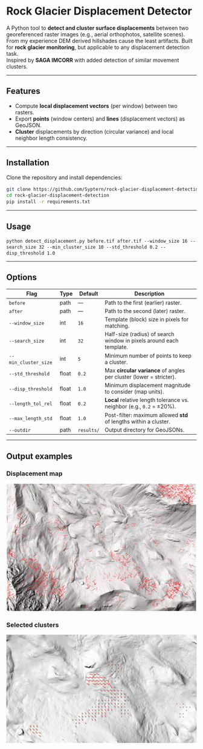 # Rock Glacier Displacement Detector

A Python tool to **detect and cluster surface displacements** between two georeferenced raster images (e.g., aerial orthophotos, satellite scenes). From my experience DEM derived hillshades cause the least artifacts.
Built for **rock glacier monitoring**, but applicable to any displacement detection task.  
Inspired by **SAGA IMCORR** with added detection of similar movement clusters.

---

## Features

- Compute **local displacement vectors** (per window) between two rasters.  
- Export **points** (window centers) and **lines** (displacement vectors) as GeoJSON.  
- **Cluster** displacements by direction (circular variance) and local neighbor length consistency.  

---

## Installation

Clone the repository and install dependencies:

```bash
git clone https://github.com/Syptern/rock-glacier-displacement-detection
cd rock-glacier-displacement-detection
pip install -r requirements.txt
```

---

## Usage

```
python detect_displacement.py before.tif after.tif --window_size 16 --search_size 32 --min_cluster_size 10 --std_threshold 0.2 --disp_threshold 1.0
```

---

## Options

| Flag | Type | Default | Description |
| --- | --- | --- | --- |
| `before` | path | —   | Path to the first (earlier) raster. |
| `after` | path | —   | Path to the second (later) raster. |
| `--window_size` | int | `16` | Template (block) size in pixels for matching. |
| `--search_size` | int | `32` | Half-size (radius) of search window in pixels around each template. |
| `--min_cluster_size` | int | `5` | Minimum number of points to keep a cluster. |
| `--std_threshold` | float | `0.2` | Max **circular variance** of angles per cluster (lower = stricter). |
| `--disp_threshold` | float | `1.0` | Minimum displacement magnitude to consider (map units). |
| `--length_tol_rel` | float | `0.2` | **Local** relative length tolerance vs. neighbor (e.g., `0.2` = ±20%). |
| `--max_length_std` | float | `1.0` | Post-filter: maximum allowed **std** of lengths within a cluster. |
| `--outdir` | path | `results/` | Output directory for GeoJSONs. |

---

## Output examples

### Displacement map

![example displacement vectors output](images/example_displacement_output.png)

### Selected clusters

![example clusters output](images/example_displacement_clusters_output.png)
